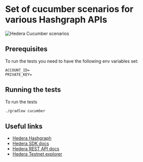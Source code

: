 # Set of cucumber scenarios for various Hashgraph APIs 

![Hedera Cucumber scenarios](https://github.com/alexeystadnik/hedera-assignment/actions/workflows/main.yml/badge.svg)

## Prerequisites

To run the tests you need to have the following env variables set:

```env
ACCOUNT_ID=
PRIVATE_KEY=
```

## Running the tests

To run the tests

```bash
./gradlew cucumber
```

## Useful links

- [Hedera Hashgraph](https://www.hedera.com/)
- [Hedera SDK docs](https://docs.hedera.com/hedera/)
- [Hedera REST API docs](https://docs.hedera.com/hedera/sdks-and-apis/rest-api)
- [Hedera Testnet explorer](https://testnet.hederaexplorer.io/)